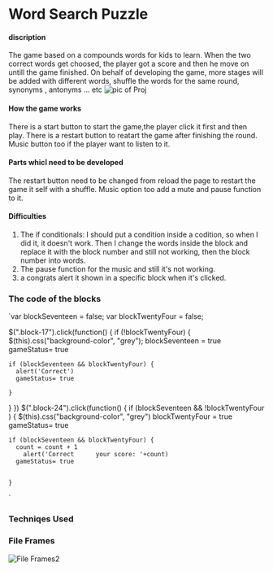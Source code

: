 # Word Search Puzzle

#### discription
The game based on a compounds words for kids to learn. When the two correct words get choosed, the player got a score and then he move on untill the game finished. 
On behalf of developing the game, more stages will be added with different words, shuffle the words for the same round, synonyms , antonyms ... etc
![pic of Proj](https://media.git.generalassemb.ly/user/49241/files/f9e3af8e-1f6f-4f89-962e-308dd8d7dc50)




#### How the game works

 There is a start button to start the game,the player click it first and then play. There is a restart button to reatart the game after finishing the round. Music button too if the player want to listen to it. 

#### Parts whicا need to be developed
 The restart button need to be changed from reload the page to restart the game it self with a shuffle. Music option too add a mute and pause function to it.

#### Difficulties 
1. The if conditionals: I should put a condition inside a codition, so when I did it, it doesn't work. Then I change the words inside the block and replace it with the block number and still not working, then the block number into words. 
2. The pause function for the music and still it's not working.
3. a congrats alert it shown in a specific block when it's clicked.

### The code of the blocks

`var blockSeventeen = false;
var blockTwentyFour = false;

$(".block-17").click(function() {
  if (!blockTwentyFour) {
    $(this).css("background-color", "grey");
    blockSeventeen = true
    gameStatus= true 

    if (blockSeventeen && blockTwentyFour) {
      alert('Correct')
      gameStatus= true 
      
    }

  }
})
$(".block-24").click(function() {
  if (blockSeventeen && !blockTwentyFour ) {
    $(this).css("background-color", "grey")
    blockTwentyFour = true
    gameStatus= true 

    if (blockSeventeen && blockTwentyFour) {
      count = count + 1
        alert('Correct      your score: '+count)
      gameStatus= true 
      
     
    }
`

### Techniqes Used


### File Frames

![File Frames2](https://media.git.generalassemb.ly/user/49241/files/c5246f80-8087-48ab-8513-002c24d91ee9)





